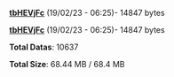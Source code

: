 [**tbHEVjFc**](/data/tbHEVjFc.txt) (19/02/23 - 06:25)- 14847 bytes

[**tbHEVjFc**](/data/tbHEVjFc.txt) (19/02/23 - 06:25)- 14847 bytes

**Total Datas**: 10637

**Total Size**: 68.44 MB / 68.4 MB